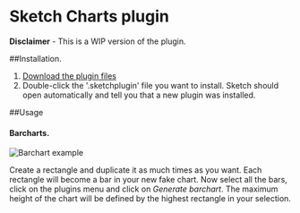 
# Sketch Charts plugin

**Disclaimer** - This is a WIP version of the plugin. 

##Installation.
1. [Download the plugin files](https://raw.githubusercontent.com/saleiva/sketch-charts/master/Barchart/Generate%20Barchart.sketchplugin)
2. Double-click the '.sketchplugin' file you want to install. Sketch should open automatically and tell you that a new plugin was installed.

##Usage

#### Barcharts.

![Barchart example](http://i.imgur.com/UJghvXY.png)

Create a rectangle and duplicate it as much times as you want. Each rectangle will become a bar in your new fake chart. Now select all the bars, click on the plugins menu and click on _Generate barchart_. The maximum height of the chart will be defined by the highest rectangle in your selection.
